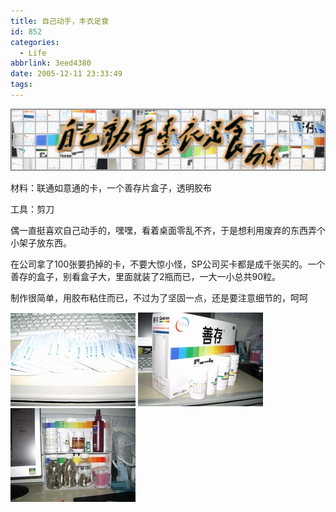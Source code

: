 ```yaml
---
title: 自己动手，丰衣足食
id: 852
categories:
  - Life
abbrlink: 3eed4380
date: 2005-12-11 23:33:49
tags:
---
```


![](/images/2005/12/11_27_1515772837_12702.gif)

材料：联通如意通的卡，一个善存片盒子，透明胶布

工具：剪刀

偶一直挺喜欢自己动手的，嘿嘿，看着桌面零乱不齐，于是想利用废弃的东西弄个小架子放东西。

在公司拿了100张要扔掉的卡，不要大惊小怪，SP公司买卡都是成千张买的。一个善存的盒子，别看盒子大，里面就装了2瓶而已，一大一小总共90粒。

制作很简单，用胶布粘住而已，不过为了坚固一点，还是要注意细节的，呵呵

![](/images/2006/01/27_1523764696.jpg) ![](/images/2006/01/27_153190124.jpg) ![](/images/2006/01/27_1525281208.jpg) 